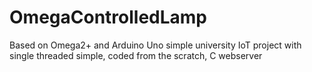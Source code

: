 # OmegaControlledLamp
Based on Omega2+ and Arduino Uno simple university IoT project with single threaded simple, coded from the scratch, C webserver

